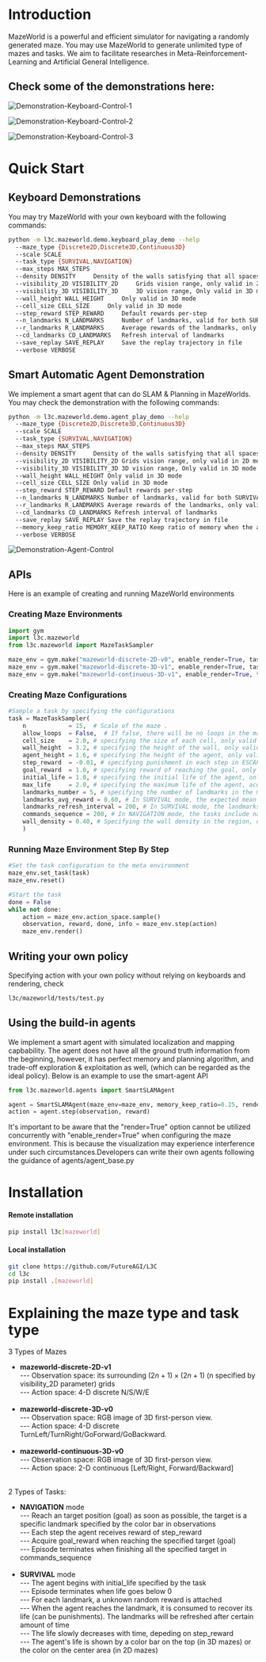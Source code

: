 # Introduction

MazeWorld is a powerful and efficient simulator for navigating a randomly generated maze. You may use MazeWorld to generate unlimited type of mazes and tasks. We aim to facilitate researches in Meta-Reinforcement-Learning and Artificial General Intelligence.

## Check some of the demonstrations here:

![Demonstration-Keyboard-Control-1](https://github.com/FutureAGI/DataPack/blob/main/demo/mazeworld/NAVIGATION-1-demo.gif)

![Demonstration-Keyboard-Control-2](https://github.com/FutureAGI/DataPack/blob/main/demo/mazeworld/NAVIGATION-2-demo.gif)

![Demonstration-Keyboard-Control-3](https://github.com/FutureAGI/DataPack/blob/main/demo/mazeworld/SURVIVAL-1-demo.gif)

# Quick Start

## Keyboard Demonstrations

You may try MazeWorld with your own keyboard with the following commands:
```bash
python -m l3c.mazeworld.demo.keyboard_play_demo --help
  --maze_type {Discrete2D,Discrete3D,Continuous3D}
  --scale SCALE
  --task_type {SURVIVAL,NAVIGATION}
  --max_steps MAX_STEPS
  --density DENSITY     Density of the walls satisfying that all spaces are connected
  --visibility_2D VISIBILITY_2D     Grids vision range, only valid in 2D mode
  --visibility_3D VISIBILITY_3D     3D vision range, Only valid in 3D mode
  --wall_height WALL_HEIGHT     Only valid in 3D mode
  --cell_size CELL_SIZE     Only valid in 3D mode
  --step_reward STEP_REWARD     Default rewards per-step
  --n_landmarks N_LANDMARKS     Number of landmarks, valid for both SURVIVAL and NAVIGATION task
  --r_landmarks R_LANDMARKS     Average rewards of the landmarks, only valid in SURVIVAL task
  --cd_landmarks CD_LANDMARKS   Refresh interval of landmarks
  --save_replay SAVE_REPLAY     Save the replay trajectory in file
  --verbose VERBOSE
```

## Smart Automatic Agent Demonstration

We implement a smart agent that can do SLAM & Planning in MazeWorlds. You may check the demonstration with the following commands:
```bash
python -m l3c.mazeworld.demo.agent_play_demo --help
  --maze_type {Discrete2D,Discrete3D,Continuous3D}
  --scale SCALE
  --task_type {SURVIVAL,NAVIGATION}
  --max_steps MAX_STEPS
  --density DENSITY     Density of the walls satisfying that all spaces are connected
  --visibility_2D VISIBILITY_2D Grids vision range, only valid in 2D mode
  --visibility_3D VISIBILITY_3D 3D vision range, Only valid in 3D mode
  --wall_height WALL_HEIGHT Only valid in 3D mode
  --cell_size CELL_SIZE Only valid in 3D mode
  --step_reward STEP_REWARD Default rewards per-step
  --n_landmarks N_LANDMARKS Number of landmarks, valid for both SURVIVAL and NAVIGATION task
  --r_landmarks R_LANDMARKS Average rewards of the landmarks, only valid in SURVIVAL task
  --cd_landmarks CD_LANDMARKS Refresh interval of landmarks
  --save_replay SAVE_REPLAY Save the replay trajectory in file
  --memory_keep_ratio MEMORY_KEEP_RATIO Keep ratio of memory when the agent switch from short to long term memory. 1.0 means perfect memory, 0.0 means no memory
  --verbose VERBOSE
```
![Demonstration-Agent-Control](https://github.com/FutureAGI/DataPack/blob/main/demo/mazeworld/AGENT-1-demo.gif) 

## APIs

Here is an example of creating and running MazeWorld environments

### Creating Maze Environments
```python
import gym
import l3c.mazeworld
from l3c.mazeworld import MazeTaskSampler

maze_env = gym.make("mazeworld-discrete-2D-v0", enable_render=True, task_type="NAVIGATION") # Creating discrete 2D Maze environments with NAVIGATION task
maze_env = gym.make("mazeworld-discrete-3D-v1", enable_render=True, task_type="NAVIGATION") # Creating discrete 3D Maze environments with NAVIGATION task
maze_env = gym.make("mazeworld-continuous-3D-v1", enable_render=True, task_type="SURVIVAL") # Creating continuous 3D Maze environments with SURVIVAL task
```

### Creating Maze Configurations
```python
#Sample a task by specifying the configurations
task = MazeTaskSampler(
    n            = 15,  # Scale of the maze .
    allow_loops  = False,  # If false, there will be no loops in the maze.
    cell_size    = 2.0, # specifying the size of each cell, only valid for 3D mazes
    wall_height  = 3.2, # specifying the height of the wall, only valid for 3D mazes
    agent_height = 1.6, # specifying the height of the agent, only valid for 3D mazes
    step_reward  = -0.01, # specifying punishment in each step in ESCAPE mode, also the reduction of life in each step in SURVIVAL mode
    goal_reward  = 1.0, # specifying reward of reaching the goal, only valid in ESCAPE mode
    initial_life = 1.0, # specifying the initial life of the agent, only valid in SURVIVAL mode
    max_life     = 2.0, # specifying the maximum life of the agent, acquiring food beyond max_life will not lead to growth in life. Only valid in SURVIVAL mode
    landmarks_number = 5, # specifying the number of landmarks in the maze
    landmarks_avg_reward = 0.60, # In SURVIVAL mode, the expected mean reward of each landmarks
    landmarks_refresh_interval = 200, # In SURVIVAL mode, the landmarks refresh in that much steps
    commands_sequence = 200, # In NAVIGATION mode, the tasks include navigating to that much targets
    wall_density = 0.40, # Specifying the wall density in the region, only valid when loops are allowed. E.g. crowd_ratio=0 means no obstacles (except the boundary)
    )
```

### Running Maze Environment Step By Step
```python
#Set the task configuration to the meta environment
maze_env.set_task(task)
maze_env.reset()

#Start the task
done = False
while not done:
    action = maze_env.action_space.sample() 
    observation, reward, done, info = maze_env.step(action)
    maze_env.render()
```


## Writing your own policy

Specifying action with your own policy without relying on keyboards and rendering, check
```bash
l3c/mazeworld/tests/test.py
```

## Using the build-in agents

We implement a smart agent with simulated localization and mapping capbability. The agent does not have all the ground truth information from the beginning, however, it has perfect memory and planning algorithm, and trade-off exploration & exploitation as well, (which can be regarded as the ideal policy). Below is an example to use the smart-agent API
```python
from l3c.mazeworld.agents import SmartSLAMAgent

agent = SmartSLAMAgent(maze_env=maze_env, memory_keep_ratio=0.25, render=True) # memory_keep_ratio=0.25 means the agent only keeps 25% of what it sees in the long term memory
action = agent.step(observation, reward)
```
It's important to be aware that the "render=True" option cannot be utilized concurrently with "enable_render=True" when configuring the maze environment. This is because the visualization may experience interference under such circumstances.Developers can write their own agents following the guidance of agents/agent_base.py

# Installation

#### Remote installation

```bash
pip install l3c[mazeworld]
```

#### Local installation

```bash
git clone https://github.com/FutureAGI/L3C
cd l3c
pip install .[mazeworld]
```

# Explaining the maze type and task type

3 Types of Mazes

- **mazeworld-discrete-2D-v1** <br>
--- Observation space: its surrounding $(2n+1)\times(2n+1)$ (n specified by visibility_2D parameter) grids<br>
--- Action space: 4-D discrete N/S/W/E <br><br>
- **mazeworld-discrete-3D-v0** <br>
--- Observation space: RGB image of 3D first-person view. <br>
--- Action space: 4-D discrete TurnLeft/TurnRight/GoForward/GoBackward. <br><br>
- **mazeworld-continuous-3D-v0** <br>
--- Observation space: RGB image of 3D first-person view.<br>
--- Action space: 2-D continuous [Left/Right, Forward/Backward]<br><br>

2 Types of Tasks:

- **NAVIGATION** mode <br>
--- Reach an target position (goal) as soon as possible, the target is a specific landmark specified by the color bar in observations <br>
--- Each step the agent receives reward of step_reward <br>
--- Acquire goal_reward when reaching the specified target (goal) <br>
--- Episode terminates when finishing all the specified target in commands_sequence <br><br>
- **SURVIVAL** mode <br>
--- The agent begins with initial_life specified by the task <br>
--- Episode terminates when life goes below 0 <br>
--- For each landmark, a unknown random reward is attached <br>
--- When the agent reaches the landmark, it is consumed to recover its life (can be punishments). The landmarks will be refreshed after certain amount of time <br>
--- The life slowly decreases with time, depeding on step_reward <br>
--- The agent's life is shown by a color bar on the top (in 3D mazes) or the color on the center area (in 2D mazes) <br>
